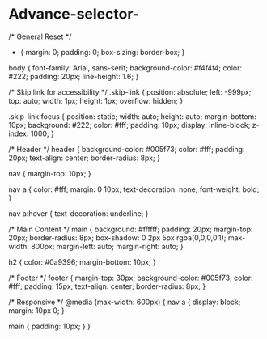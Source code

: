 # Advance-selector-
/* General Reset */
* {
  margin: 0;
  padding: 0;
  box-sizing: border-box;
}

body {
  font-family: Arial, sans-serif;
  background-color: #f4f4f4;
  color: #222;
  padding: 20px;
  line-height: 1.6;
}

/* Skip link for accessibility */
.skip-link {
  position: absolute;
  left: -999px;
  top: auto;
  width: 1px;
  height: 1px;
  overflow: hidden;
}

.skip-link:focus {
  position: static;
  width: auto;
  height: auto;
  margin-bottom: 10px;
  background: #222;
  color: #fff;
  padding: 10px;
  display: inline-block;
  z-index: 1000;
}

/* Header */
header {
  background-color: #005f73;
  color: #fff;
  padding: 20px;
  text-align: center;
  border-radius: 8px;
}

nav {
  margin-top: 10px;
}

nav a {
  color: #fff;
  margin: 0 10px;
  text-decoration: none;
  font-weight: bold;
}

nav a:hover {
  text-decoration: underline;
}

/* Main Content */
main {
  background: #ffffff;
  padding: 20px;
  margin-top: 20px;
  border-radius: 8px;
  box-shadow: 0 2px 5px rgba(0,0,0,0.1);
  max-width: 800px;
  margin-left: auto;
  margin-right: auto;
}

h2 {
  color: #0a9396;
  margin-bottom: 10px;
}

/* Footer */
footer {
  margin-top: 30px;
  background-color: #005f73;
  color: #fff;
  padding: 15px;
  text-align: center;
  border-radius: 8px;
}

/* Responsive */
@media (max-width: 600px) {
  nav a {
    display: block;
    margin: 10px 0;
  }

  main {
    padding: 10px;
  }
}
